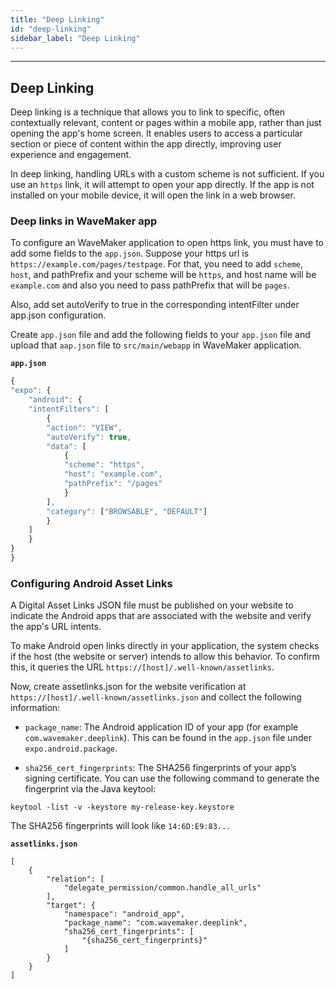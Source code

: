 ```yaml
---
title: "Deep Linking"
id: "deep-linking"
sidebar_label: "Deep Linking"
---
```

---

## Deep Linking

Deep linking is a technique that allows you to link to specific, often contextually relevant, content or pages within a mobile app, rather than just opening the app's home screen. It enables users to access a particular section or piece of content within the app directly, improving user experience and engagement.

In deep linking, handling URLs with a custom scheme is not sufficient. If you use an `https` link, it will attempt to open your app directly. If the app is not installed on your mobile device, it will open the link in a web browser.

### Deep links in WaveMaker app

To configure an WaveMaker application to open https link, you must have to add some fields to the `app.json`. Suppose your https url is `https://example.com/pages/testpage`. For that, you need to add `scheme`, `host`, and pathPrefix and your scheme will be `https`, and host name will be `example.com` and also you need to pass pathPrefix that will be `pages`. 

Also, add set autoVerify to true in the corresponding intentFilter under app.json configuration.

Create `app.json` file and add the following fields to your `app.json` file and upload that `aap.json` file to `src/main/webapp` in WaveMaker application.

**`app.json`**
```javascript
{
"expo": {
    "android": {
    "intentFilters": [
        {
        "action": "VIEW",
        "autoVerify": true,
        "data": [
            {
            "scheme": "https",
            "host": "example.com",
            "pathPrefix": "/pages"
            }
        ],
        "category": ["BROWSABLE", "DEFAULT"]
        }
    ]
    }
}
}
```

### Configuring Android Asset Links

A Digital Asset Links JSON file must be published on your website to indicate the Android apps that are associated with the website and verify the app's URL intents. 

To make Android open links directly in your application, the system checks if the host (the website or server) intends to allow this behavior. To confirm this, it queries the URL `https://[host]/.well-known/assetlinks`.

Now, create assetlinks.json for the website verification at `https://[host]/.well-known/assetlinks.json` and collect the following information:

- `package_name`: The Android application ID of your app (for example `com.wavemaker.deeplink`). This can be found in the `app.json` file under `expo.android.package`.

- `sha256_cert_fingerprints`: The SHA256 fingerprints of your app’s signing certificate. You can use the following command to generate the fingerprint via the Java keytool:
```command
keytool -list -v -keystore my-release-key.keystore
```
The SHA256 fingerprints will look like `14:6D:E9:83...`

**`assetlinks.json`**
```javasscript
[
    {
        "relation": [
            "delegate_permission/common.handle_all_urls"
        ],
        "target": {
            "namespace": "android_app",
            "package_name": "com.wavemaker.deeplink",
            "sha256_cert_fingerprints": [
                "{sha256_cert_fingerprints}"
            ]
        }
    }
]
```

